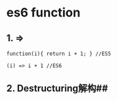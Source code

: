 # es6 function #
## 1. => ##

`function(i){ return i + 1; } //ES5`

`(i) => i + 1 //ES6`
## 2. Destructuring解构##

